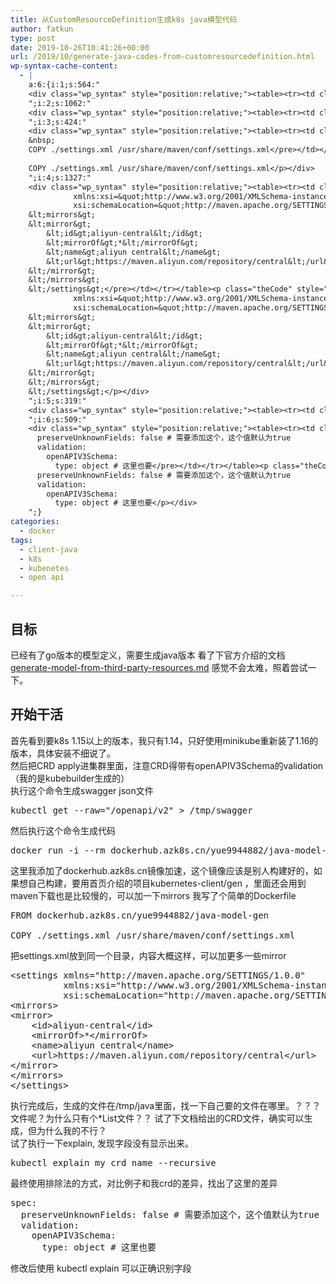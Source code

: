 ```yaml
---
title: 从CustomResourceDefinition生成k8s java模型代码
author: fatkun
type: post
date: 2019-10-26T10:41:26+00:00
url: /2019/10/generate-java-codes-from-customresourcedefinition.html
wp-syntax-cache-content:
  - |
    a:6:{i:1;s:564:"
    <div class="wp_syntax" style="position:relative;"><table><tr><td class="code"><pre class="bash" style="font-family:monospace;">kubectl get <span style="color: #660033;">--raw</span>=<span style="color: #ff0000;">&quot;/openapi/v2&quot;</span> <span style="color: #000000; font-weight: bold;">&gt;</span> <span style="color: #000000; font-weight: bold;">/</span>tmp<span style="color: #000000; font-weight: bold;">/</span>swagger</pre></td></tr></table><p class="theCode" style="display:none;">kubectl get --raw=&quot;/openapi/v2&quot; &gt; /tmp/swagger</p></div>
    ";i:2;s:1062:"
    <div class="wp_syntax" style="position:relative;"><table><tr><td class="code"><pre class="bash" style="font-family:monospace;">docker run <span style="color: #660033;">-i</span> <span style="color: #660033;">--rm</span> dockerhub.azk8s.cn<span style="color: #000000; font-weight: bold;">/</span>yue9944882<span style="color: #000000; font-weight: bold;">/</span>java-model-gen <span style="color: #000000; font-weight: bold;">&lt;</span> <span style="color: #000000; font-weight: bold;">/</span>tmp<span style="color: #000000; font-weight: bold;">/</span>swagger <span style="color: #000000; font-weight: bold;">|</span> <span style="color: #c20cb9; font-weight: bold;">tar</span> <span style="color: #660033;">-xzf</span> - <span style="color: #660033;">-C</span> <span style="color: #000000; font-weight: bold;">/</span>tmp<span style="color: #000000; font-weight: bold;">/</span></pre></td></tr></table><p class="theCode" style="display:none;">docker run -i --rm dockerhub.azk8s.cn/yue9944882/java-model-gen &lt; /tmp/swagger | tar -xzf - -C /tmp/</p></div>
    ";i:3;s:424:"
    <div class="wp_syntax" style="position:relative;"><table><tr><td class="code"><pre class="other" style="font-family:monospace;">FROM dockerhub.azk8s.cn/yue9944882/java-model-gen
    &nbsp;
    COPY ./settings.xml /usr/share/maven/conf/settings.xml</pre></td></tr></table><p class="theCode" style="display:none;">FROM dockerhub.azk8s.cn/yue9944882/java-model-gen
    
    COPY ./settings.xml /usr/share/maven/conf/settings.xml</p></div>
    ";i:4;s:1327:"
    <div class="wp_syntax" style="position:relative;"><table><tr><td class="code"><pre class="other" style="font-family:monospace;">&lt;settings xmlns=&quot;http://maven.apache.org/SETTINGS/1.0.0&quot;
              xmlns:xsi=&quot;http://www.w3.org/2001/XMLSchema-instance&quot;
              xsi:schemaLocation=&quot;http://maven.apache.org/SETTINGS/1.0.0 http://maven.apache.org/xsd/settings-1.0.0.xsd&quot;&gt;
    &lt;mirrors&gt;
    &lt;mirror&gt;
        &lt;id&gt;aliyun-central&lt;/id&gt;
        &lt;mirrorOf&gt;*&lt;/mirrorOf&gt;
        &lt;name&gt;aliyun central&lt;/name&gt;
        &lt;url&gt;https://maven.aliyun.com/repository/central&lt;/url&gt;
    &lt;/mirror&gt;
    &lt;/mirrors&gt;
    &lt;/settings&gt;</pre></td></tr></table><p class="theCode" style="display:none;">&lt;settings xmlns=&quot;http://maven.apache.org/SETTINGS/1.0.0&quot;
              xmlns:xsi=&quot;http://www.w3.org/2001/XMLSchema-instance&quot;
              xsi:schemaLocation=&quot;http://maven.apache.org/SETTINGS/1.0.0 http://maven.apache.org/xsd/settings-1.0.0.xsd&quot;&gt;
    &lt;mirrors&gt;
    &lt;mirror&gt;
        &lt;id&gt;aliyun-central&lt;/id&gt;
        &lt;mirrorOf&gt;*&lt;/mirrorOf&gt;
        &lt;name&gt;aliyun central&lt;/name&gt;
        &lt;url&gt;https://maven.aliyun.com/repository/central&lt;/url&gt;
    &lt;/mirror&gt;
    &lt;/mirrors&gt;
    &lt;/settings&gt;</p></div>
    ";i:5;s:319:"
    <div class="wp_syntax" style="position:relative;"><table><tr><td class="code"><pre class="bash" style="font-family:monospace;">kubectl explain my_crd_name <span style="color: #660033;">--recursive</span></pre></td></tr></table><p class="theCode" style="display:none;">kubectl explain my_crd_name --recursive</p></div>
    ";i:6;s:509:"
    <div class="wp_syntax" style="position:relative;"><table><tr><td class="code"><pre class="xml" style="font-family:monospace;">spec:
      preserveUnknownFields: false # 需要添加这个，这个值默认为true
      validation:
        openAPIV3Schema:
          type: object # 这里也要</pre></td></tr></table><p class="theCode" style="display:none;">spec:
      preserveUnknownFields: false # 需要添加这个，这个值默认为true
      validation:
        openAPIV3Schema:
          type: object # 这里也要</p></div>
    ";}
categories:
  - docker
tags:
  - client-java
  - k8s
  - kubenetes
  - open api

---
```

## 目标

已经有了go版本的模型定义，需要生成java版本
看了下官方介绍的文档 <a href="https://github.com/kubernetes-client/java/blob/master/docs/generate-model-from-third-party-resources.md" rel="noopener" target="_blank">generate-model-from-third-party-resources.md</a> 感觉不会太难，照着尝试一下。
## 开始干活

首先看到要k8s 1.15以上的版本，我只有1.14，只好使用minikube重新装了1.16的版本，具体安装不细说了。  
然后把CRD apply进集群里面，注意CRD得带有openAPIV3Schema的validation（我的是kubebuilder生成的）  
执行这个命令生成swagger json文件
<pre escaped="true" lang="bash">kubectl get --raw="/openapi/v2" &gt; /tmp/swagger</pre>
然后执行这个命令生成代码
<pre escaped="true" lang="bash">docker run -i --rm dockerhub.azk8s.cn/yue9944882/java-model-gen &lt; /tmp/swagger | tar -xzf - -C /tmp/</pre>
这里我添加了dockerhub.azk8s.cn镜像加速，这个镜像应该是别人构建好的，如果想自己构建，要用首页介绍的项目kubernetes-client/gen ，里面还会用到maven下载也是比较慢的，可以加一下mirrors
我写了个简单的Dockerfile
<pre escaped="true" lang="other">FROM dockerhub.azk8s.cn/yue9944882/java-model-gen

COPY ./settings.xml /usr/share/maven/conf/settings.xml</pre>
把settings.xml放到同一个目录，内容大概这样，可以加更多一些mirror
<pre escaped="true" lang="other">&lt;settings xmlns="http://maven.apache.org/SETTINGS/1.0.0"
          xmlns:xsi="http://www.w3.org/2001/XMLSchema-instance"
          xsi:schemaLocation="http://maven.apache.org/SETTINGS/1.0.0 http://maven.apache.org/xsd/settings-1.0.0.xsd"&gt;
&lt;mirrors&gt;
&lt;mirror&gt;
    &lt;id&gt;aliyun-central&lt;/id&gt;
    &lt;mirrorOf&gt;*&lt;/mirrorOf&gt;
    &lt;name&gt;aliyun central&lt;/name&gt;
    &lt;url&gt;https://maven.aliyun.com/repository/central&lt;/url&gt;
&lt;/mirror&gt;
&lt;/mirrors&gt;
&lt;/settings&gt;</pre>
执行完成后，生成的文件在/tmp/java里面，找一下自己要的文件在哪里。？？？文件呢？为什么只有个*List文件？？
试了下文档给出的CRD文件，确实可以生成，但为什么我的不行？  
试了执行一下explain, 发现字段没有显示出来。
<pre escaped="true" lang="bash">kubectl explain my_crd_name --recursive</pre>
最终使用排除法的方式，对比例子和我crd的差异，找出了这里的差异
<pre escaped="true" lang="xml">spec:
  preserveUnknownFields: false # 需要添加这个，这个值默认为true
  validation:
    openAPIV3Schema:
      type: object # 这里也要</pre>
修改后使用 kubectl explain 可以正确识别字段